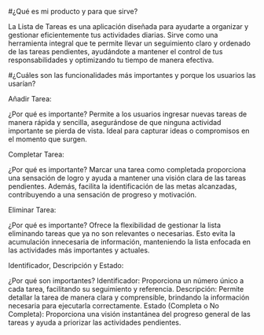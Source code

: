 #¿Qué es mi producto y para que sirve?

La Lista de Tareas es una aplicación diseñada para ayudarte a organizar y gestionar eficientemente tus actividades diarias. Sirve como una herramienta integral que te permite llevar un seguimiento claro y ordenado de las tareas pendientes, ayudándote a mantener el control de tus responsabilidades y optimizando tu tiempo de manera efectiva.

#¿Cuáles son las funcionalidades más importantes y porque los usuarios las usarían?

Añadir Tarea:

¿Por qué es importante? Permite a los usuarios ingresar nuevas tareas de manera rápida y sencilla, asegurándose de que ninguna actividad importante se pierda de vista. Ideal para capturar ideas o compromisos en el momento que surgen.

Completar Tarea:

¿Por qué es importante? Marcar una tarea como completada proporciona una sensación de logro y ayuda a mantener una visión clara de las tareas pendientes. Además, facilita la identificación de las metas alcanzadas, contribuyendo a una sensación de progreso y motivación.

Eliminar Tarea:

¿Por qué es importante? Ofrece la flexibilidad de gestionar la lista eliminando tareas que ya no son relevantes o necesarias. Esto evita la acumulación innecesaria de información, manteniendo la lista enfocada en las actividades más importantes y actuales.

Identificador, Descripción y Estado:

¿Por qué son importantes?
Identificador: Proporciona un número único a cada tarea, facilitando su seguimiento y referencia.
Descripción: Permite detallar la tarea de manera clara y comprensible, brindando la información necesaria para ejecutarla correctamente.
Estado (Completa o No Completa): Proporciona una visión instantánea del progreso general de las tareas y ayuda a priorizar las actividades pendientes.